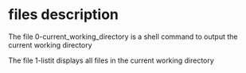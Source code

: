 # files description

The file 0-current_working_directory is a shell command to output the current working directory

The file 1-listit displays all files in the current working directory

